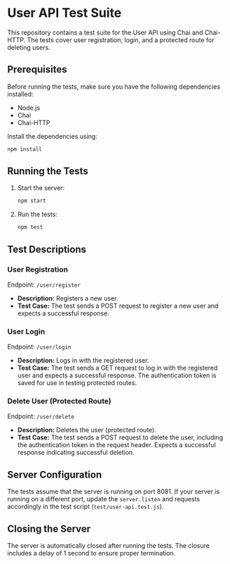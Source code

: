 # User API Test Suite

This repository contains a test suite for the User API using Chai and Chai-HTTP. The tests cover user registration, login, and a protected route for deleting users.

## Prerequisites

Before running the tests, make sure you have the following dependencies installed:

- Node.js
- Chai
- Chai-HTTP

Install the dependencies using:

```bash
npm install
```

## Running the Tests

1. Start the server:

    ```bash
    npm start
    ```

2. Run the tests:

    ```bash
    npm test
    ```

## Test Descriptions

### User Registration

Endpoint: `/user/register`

- **Description:** Registers a new user.
- **Test Case:** The test sends a POST request to register a new user and expects a successful response.

### User Login

Endpoint: `/user/login`

- **Description:** Logs in with the registered user.
- **Test Case:** The test sends a GET request to log in with the registered user and expects a successful response. The authentication token is saved for use in testing protected routes.

### Delete User (Protected Route)

Endpoint: `/user/delete`

- **Description:** Deletes the user (protected route).
- **Test Case:** The test sends a POST request to delete the user, including the authentication token in the request header. Expects a successful response indicating successful deletion.

## Server Configuration

The tests assume that the server is running on port 8081. If your server is running on a different port, update the `server.listen` and requests accordingly in the test script (`test/user-api.test.js`).

## Closing the Server

The server is automatically closed after running the tests. The closure includes a delay of 1 second to ensure proper termination.